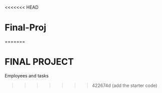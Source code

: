 <<<<<<< HEAD
# Final-Proj
=======
# FINAL PROJECT

Employees and tasks
>>>>>>> 422674d (add the starter code)
